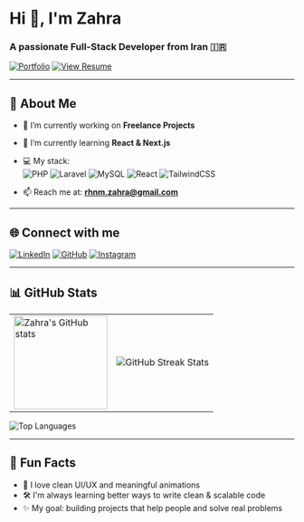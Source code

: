 # Hi 👋, I'm Zahra
### A passionate Full-Stack Developer from Iran 🇮🇷

[![Portfolio](https://img.shields.io/badge/My_Website-zrahnama.ir-%239F7AEA?style=flat&logo=globe&logoColor=white)](https://zrahnama.ir)
[![View Resume](https://img.shields.io/badge/📄_View_Resume-PDF-blueviolet)](https://github.com/rahnamazahra/resume/blob/main/Resume.pdf)

---

## 🚀 About Me

- 🔭 I’m currently working on **Freelance Projects**
- 🌱 I’m currently learning **React & Next.js**
- 💻 My stack:  
  ![PHP](https://img.shields.io/badge/PHP-777BB4?style=flat&logo=php&logoColor=white) 
  ![Laravel](https://img.shields.io/badge/Laravel-E74430?style=flat&logo=laravel&logoColor=white)
  ![MySQL](https://img.shields.io/badge/MySQL-005C84?style=flat&logo=mysql&logoColor=white)
  ![React](https://img.shields.io/badge/React-20232a?style=flat&logo=react&logoColor=61dafb)
  ![TailwindCSS](https://img.shields.io/badge/TailwindCSS-06B6D4?style=flat&logo=tailwindcss&logoColor=white)

- 📫 Reach me at: **rhnm.zahra@gmail.com**

---

## 🌐 Connect with me

[![LinkedIn](https://img.shields.io/badge/LinkedIn-%230077B5?style=flat&logo=linkedin&logoColor=white)](https://linkedin.com/in/zahrarahnama) 
[![GitHub](https://img.shields.io/badge/GitHub-%23181717?style=flat&logo=github&logoColor=white)](https://github.com/rahnamazahra)
[![Instagram](https://img.shields.io/badge/Instagram-%23E4405F?style=flat&logo=instagram&logoColor=white)](https://instagram.com/zahra_rahnama_1369)

---

## 📊 GitHub Stats

<table>
  <tr>
    <td>
      <img src="https://github-readme-stats.vercel.app/api?username=rahnamazahra&show_icons=true&theme=radical" alt="Zahra's GitHub stats" height="165"/>
    </td>
    <td>
    <img src="https://github-readme-streak-stats.demolab.com/?user=rahnamazahra&theme=radical&hide_border=true" alt="GitHub Streak Stats" />
    </td>
  </tr>
</table>

<img src="https://github-readme-stats.vercel.app/api/top-langs/?username=rahnamazahra&theme=radical&layout=compact&hide_border=true" alt="Top Languages" />

---

## 🧠 Fun Facts

- 🎨 I love clean UI/UX and meaningful animations  
- 🛠 I'm always learning better ways to write clean & scalable code  
- ✨ My goal: building projects that help people and solve real problems  
